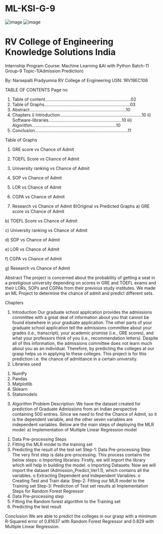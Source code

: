 # ML-KSI-G-9
![image](https://user-images.githubusercontent.com/54210084/133266939-fc9780a4-6753-44c9-905d-5346be19fe73.png) ![image](https://user-images.githubusercontent.com/54210084/133267049-e87858dd-b9ea-45b2-a2f7-4b4a6764d35c.png)


# RV College of Engineering	                        	Knowledge Solutions India 

Internship Program
Course: Machine Learning &AI with Python
Batch-11
Group-9
Topic-1(Admission Prediction)






By: Narsepalli Pradyumna
RV College of Engineering
USN: 1RV19EC106

TABLE OF CONTENTS
Page no
1.	Table of content.……………………………………………………………02
2.	Table of Graphs…………………………………………………...…….…03
3.	Abstract…………………………………………………………………….10
4.	Chapters
i)	Introduction………………………………………………………….10
ii)	Software-libraries……………………………………………………10
iii)	Algorithm……………………………………………………………10
5.	Conclusion………………………………………………………………….11



















Table of Graphs
1)	GRE score vs Chance of Admit

2)	TOEFL Score vs Chance of Admit



3)	University ranking vs Chance of Admit


4)	SOP vs Chance of Admit




5)	LOR vs Chance of Admit

6)	CGPA vs Chance of Admit





7)	Research vs Chance of Admit
8)Original vs Predicted Graphs
a)	GRE score vs Chance of Admit





b)	TOEFL Score vs Chance of Admit

c)	University ranking vs Chance of Admit







d)	SOP vs Chance of Admit
 
e)	LOR vs Chance of Admit
 






f)	CGPA vs Chance of Admit
 
g)	Research vs Chance of Admit

 





Abstract
	The project is concerned about the probability of getting a seat in a prestigious university depending on scores in GRE and TOEFL exams and their LORs, SOPs and CGPAs from their previous study institutes. We made an ML Project to determine the chance of admit and predict different sets.

Chapters
1)	Introduction
Our graduate school application provides the admissions committee with a great deal of information about you that cannot be found elsewhere in your graduate application. The other parts of your graduate school application tell the admissions committee about your grades (i.e., transcript), your academic promise (i.e., GRE scores), and what your professors think of you (i.e., recommendation letters). Despite all of this information, the admissions committee does not learn much about you as an individual. Therefore, by predicting the colleges at our grasp helps us in applying to these colleges.
	This project is for this prediction i.e. the chance of admittance in a certain university. 
2)	Libraries used
1.	NumPy
2.	Pandas
3.	Matplotlib
4.	Sklearn
5.	Statsmodels

3)	Algorithm
Problem Description:
We have the dataset created for prediction of Graduate Admissions from an Indian perspective containing 500 entries.
Since we need to find the Chance of Admit, so it is the dependent variable, and the other seven variables are independent variables. Below are the main steps of deploying the MLR model:
a)	Implementation of Multiple Linear Regression model 
1.	Data Pre-processing Steps
2.	Fitting the MLR model to the training set
3.	Predicting the result of the test set
Step-1: Data Pre-processing Step:
The very first step is data pre-processing. This process contains the below steps:
o	Importing libraries: Firstly, we will import the library which will help in building the model. 
o	Importing Datasets: Now we will import the dataset (Admission_Predict_Ver1.1), which contains all the variables.
o	Extracting Dependent and Independent Variables:
o	Creating Test and Train data:
Step-2: Fitting our MLR model to the Training set
Step-3: Prediction of Test set results
a)	Implementation Steps for Random Forest Regressor
1.	Data Pre-processing step
2.	Fitting the Random forest algorithm to the Training set
3.	Predicting the test result

Conclusion
We are able to predict the colleges in our grasp with a minimum R-Squared error of 0.81637 with Random Forest Regressor and 0.829 with Multiple Linear Regression.

	
